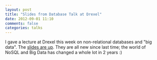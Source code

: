 ```yaml
---
layout: post
title: "Slides from Database Talk at Drexel"
date: 2012-09-01 11:10
comments: false
categories: talks
---
```

I gave a lecture at Drexel this week on non-relational databases and "big data". The [slides are up](/talks). They are all new since last time; the world of NoSQL and Big Data has changed a whole lot in 2 years :)
